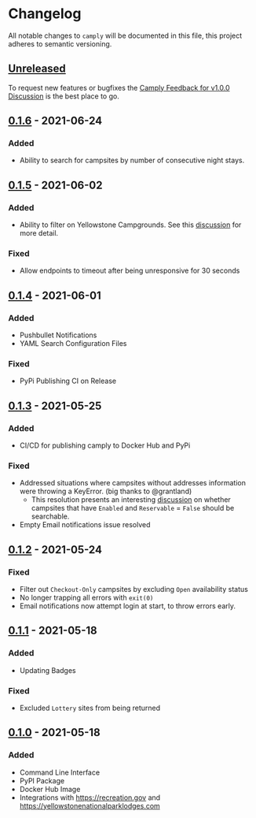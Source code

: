 # Changelog

All notable changes to `camply` will be documented in this file, this project adheres to semantic
versioning.

## [Unreleased]

To request new features or bugfixes the
[Camply Feedback for v1.0.0 Discussion](https://github.com/juftin/camply/discussions/12) is the best
place to go.

## [0.1.6] - 2021-06-24

### Added

- Ability to search for campsites by number of consecutive night stays.

## [0.1.5] - 2021-06-02

### Added

- Ability to filter on Yellowstone Campgrounds. See
  this [discussion](https://github.com/juftin/camply/discussions/15#discussioncomment-783657) for
  more detail.

### Fixed

- Allow endpoints to timeout after being unresponsive for 30 seconds

## [0.1.4] - 2021-06-01

### Added

- Pushbullet Notifications
- YAML Search Configuration Files

### Fixed

- PyPi Publishing CI on Release

## [0.1.3] - 2021-05-25

### Added

- CI/CD for publishing camply to Docker Hub and PyPi

### Fixed

- Addressed situations where campsites without addresses information were throwing a KeyError. (big
  thanks to @grantland)
    - This resolution presents an
      interesting [discussion](https://github.com/juftin/camply/pull/14#issuecomment-848302948)
      on whether campsites that have `Enabled` and `Reservable` = `False` should be searchable.
- Empty Email notifications issue resolved

## [0.1.2] - 2021-05-24

### Fixed

- Filter out `Checkout-Only` campsites by excluding `Open` availability status
- No longer trapping all errors with `exit(0)`
- Email notifications now attempt login at start, to throw errors early.

## [0.1.1] - 2021-05-18

### Added

- Updating Badges

### Fixed

- Excluded `Lottery` sites from being returned

## [0.1.0] - 2021-05-18

### Added

- Command Line Interface
- PyPI Package
- Docker Hub Image
- Integrations with https://recreation.gov and https://yellowstonenationalparklodges.com

[unreleased]: https://github.com/juftin/camply/compare/main...integration

[0.1.6]: https://github.com/juftin/camply/compare/v0.1.5...v0.1.6

[0.1.5]: https://github.com/juftin/camply/compare/v0.1.4...v0.1.5

[0.1.4]: https://github.com/juftin/camply/compare/v0.1.3...v0.1.4

[0.1.3]: https://github.com/juftin/camply/compare/v0.1.2...v0.1.3

[0.1.2]: https://github.com/juftin/camply/compare/v0.1.1...v0.1.2

[0.1.1]: https://github.com/juftin/camply/compare/v0.1.0...v0.1.1

[0.1.0]: https://github.com/juftin/camply/releases/tag/v0.1.0
